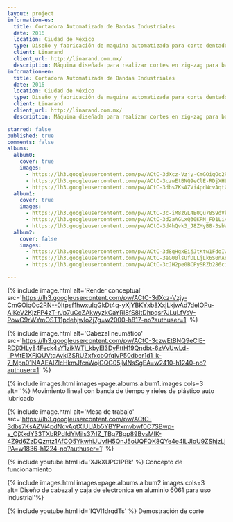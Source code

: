 ```yaml
---
layout: project
information-es:
  title: Cortadora Automatizada de Bandas Industriales
  date: 2016
  location: Ciudad de México
  type: Diseño y fabricación de maquina automatizada para corte dentado de bandas plásticas
  client: Linarand
  client_url: http://linarand.com.mx/
  description: Máquina diseñada para realizar cortes en zig-zag para bandas transportadoras industriales de manera automatizada por medio de un sistema de cuchillas accionadas por un piston neumático y movimiento lineales por medio de banda dentada y motor a pasos.
information-en:
  title: Cortadora Automatizada de Bandas Industriales
  date: 2016
  location: Ciudad de México
  type: Diseño y fabricación de maquina automatizada para corte dentado de bandas plásticas
  client: Linarand
  client_url: http://linarand.com.mx/
  description: Máquina diseñada para realizar cortes en zig-zag para bandas transportadoras industriales de manera automatizada por medio de un sistema de cuchillas accionadas por un piston neumático y movimiento lineales por medio de banda dentada y motor a pasos.

starred: false
published: true
comments: false
albums:
  album0:
    cover: true
    images:
      - https://lh3.googleusercontent.com/pw/ACtC-3dXcz-Vzjy-CmGOiqOc2RN--0Itpsf1hwxuIqGkDt4q-yXjYBKYxb8XxjLkjwAd7deIOPu-AiKeV2KjzFP4zT-rJp7uCcZAkwyzkCaYRI8fS8ItDhpqsr7JLuLfVsV-PowC9rWYmOST11pdehjwIoZj7g=w2000-h817-no?authuser=1
      - https://lh3.googleusercontent.com/pw/ACtC-3czwEtBNQ9eClE-RDjXHLy84Feck4sY1zikWTj_kbyEl3DyFttH19Qndbt-6zVvUwLd-_PMtE1XFjQUVtqAvkjZSRUZxfxcbQfqIvP50dber1d1_k-7_Mpn01NAAEAIZlcHkmJfcnWojGQG05jMNsSgEA=w2410-h1240-no?authuser=1
      - https://lh3.googleusercontent.com/pw/ACtC-3dbs7KsAZVi4pdNcvAqtXlUUAb5YBYPxmvbwf0C7SBwp-s_OjXkdY33TXbRPdfdYMjIs37rlZ_TBg7Bgp89BvsMIK-4Z9d6ZzDQzntz1AfCO5YkwhiJUvfH5QnJ5oUQFQK8QYe4e4lLJIoU9ZShjzLjPA=w1836-h1224-no?authuser=1
  album1:
    cover: true
    images:
      - https://lh3.googleusercontent.com/pw/ACtC-3c-iM8zGL4B0Qu78S9dVkueLQzo19b0gdPWcIcyfWaq8g0syFhSaWK3QBiW-xx6dZv4tclu64rRgoutu4eoed7zblIbrVj9mCfvDirCdpT0rkyoyCPpCFmya6QvQZtTyKciQoKCKoBr3eMewWgFDHcEkA=w1860-h1240-no?authuser=1
      - https://lh3.googleusercontent.com/pw/ACtC-3d2aAGLxQ30KPN_FD1Livyi9J1UScwPPYKEKjsrQ1CzipGG4JoJinvM6BO_hxNFcRBPST7GZRRREaFB1cs1PR3rZVOA5XW9gbu1B6d-G00DlgW1EEd-JTosRrY1SuKm9U34JeJHbDFqrpmoiye_bd8tDw=w1860-h1240-no?authuser=1
      - https://lh3.googleusercontent.com/pw/ACtC-3d4hQvk3_J8ZMyB8-3sbWcRfONTEpdzUbXtldp23LbrlNkJ6yrONV0pnshED5cmT5fh5US-TwxidDH3UEhzJ9-knexs8fTjIBxyNr1GLwxEVwHtZUrgy3oOnGmvgM6JPg7lFFN9LujyeMaqK8UJYK4HYg=w1860-h1240-no?authuser=1
  album2:
    cover: false
    images:
      - https://lh3.googleusercontent.com/pw/ACtC-3d8qHgxEijJtKtw1FdoIWNbl_Q3UbwcMUfa16WTT_Hf73i0MC9sGLUrFf2iaYDm6DXm_nkKgGEtdXhYGUjLIXGf1qOjLkZK2oOU-N5qMRA-UERSLbLvL_PKvNeXiNsXrf1ShmTcB6zB-u5xXRVzZw2xWA=w1745-h1163-no?authuser=1
      - https://lh3.googleusercontent.com/pw/ACtC-3eG00lsUfDLLjLk6S0nAscl7e3C4vFMrOge92AFsetHM7LotWK5Tj_szOkKb_XbeTL7huqKVLqZabLI4uU2llLRlPixKvrQCICtG0p2Opz8Kqg8B9S8Kv8xOSqiv9oqL53ORCmUlNZtN5KzAVKUtOcOqg=w1745-h1163-no?authuser=1
      - https://lh3.googleusercontent.com/pw/ACtC-3cJH2pe0BCPySRZb286ciRNUICV5vQTp5wrbgpS4sb7ZegZnmVlkSC7fUcKqEXcqw-gAuygnES6HIP6rS2GCJ-JUMzzDEd9WZDzt9U5ijqhes6uZoKejrzZ341a_cqhK7fSk8HKdKC0-toYeSG7QWC2ZA=w1745-h1163-no?authuser=1

---
```



{% include image.html alt='Render conceptual' src='https://lh3.googleusercontent.com/pw/ACtC-3dXcz-Vzjy-CmGOiqOc2RN--0Itpsf1hwxuIqGkDt4q-yXjYBKYxb8XxjLkjwAd7deIOPu-AiKeV2KjzFP4zT-rJp7uCcZAkwyzkCaYRI8fS8ItDhpqsr7JLuLfVsV-PowC9rWYmOST11pdehjwIoZj7g=w2000-h817-no?authuser=1' %}

{% include image.html alt='Cabezal neumático' src='https://lh3.googleusercontent.com/pw/ACtC-3czwEtBNQ9eClE-RDjXHLy84Feck4sY1zikWTj_kbyEl3DyFttH19Qndbt-6zVvUwLd-_PMtE1XFjQUVtqAvkjZSRUZxfxcbQfqIvP50dber1d1_k-7_Mpn01NAAEAIZlcHkmJfcnWojGQG05jMNsSgEA=w2410-h1240-no?authuser=1' %}

{% include images.html images=page.albums.album1.images cols=3 alt=''%}
Movimiento lineal con banda de tiempo y rieles de plástico auto lubricado

{% include image.html alt='Mesa de trabajo' src='https://lh3.googleusercontent.com/pw/ACtC-3dbs7KsAZVi4pdNcvAqtXlUUAb5YBYPxmvbwf0C7SBwp-s_OjXkdY33TXbRPdfdYMjIs37rlZ_TBg7Bgp89BvsMIK-4Z9d6ZzDQzntz1AfCO5YkwhiJUvfH5QnJ5oUQFQK8QYe4e4lLJIoU9ZShjzLjPA=w1836-h1224-no?authuser=1' %}

{% include youtube.html id='XJkXUPC1PBk' %}
Concepto de funcionamiento

{% include images.html images=page.albums.album2.images cols=3 alt='Diseño de cabezal y caja de electronica en aluminio 6061 para uso industrial'%}

{% include youtube.html id='IQVI1drqdTs' %}
Demostración de corte
